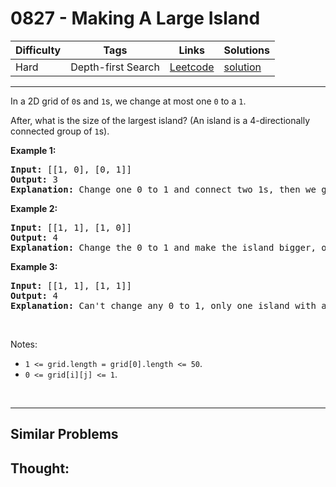 # 0827 - Making A Large Island

Difficulty  | Tags | Links | Solutions
----------- | ---- | ----- | -----
Hard | Depth-first Search | [Leetcode](https://leetcode.com/problems/making-a-large-island) | [solution](https://leetcode.com/problems/making-a-large-island/solution/)


-----------

<p>In a 2D grid of <code>0</code>s and <code>1</code>s, we change at most one <code>0</code> to a <code>1</code>.</p>

<p>After, what is the size of the largest island?&nbsp;(An island is a 4-directionally connected group of <code>1</code>s).</p>

<p><strong>Example 1:</strong></p>

<pre>
<strong>Input: </strong>[[1, 0], [0, 1]]
<strong>Output:</strong> 3
<strong>Explanation:</strong> Change one 0 to 1 and connect two 1s, then we get an island with area = 3.
</pre>

<p><strong>Example 2:</strong></p>

<pre>
<strong>Input: </strong>[[1, 1], [1, 0]]
<strong>Output:</strong> 4
<strong>Explanation: </strong>Change the 0 to 1 and make the island bigger, only one island with area = 4.</pre>

<p><strong>Example 3:</strong></p>

<pre>
<strong>Input: </strong>[[1, 1], [1, 1]]
<strong>Output:</strong> 4
<strong>Explanation:</strong> Can&#39;t change any 0 to 1, only one island with area = 4.</pre>

<p>&nbsp;</p>

<p>Notes:</p>

<ul>
	<li><code>1 &lt;= grid.length = grid[0].length &lt;= 50</code>.</li>
	<li><code>0 &lt;= grid[i][j] &lt;= 1</code>.</li>
</ul>

<p>&nbsp;</p>


-----------


## Similar Problems




## Thought:

